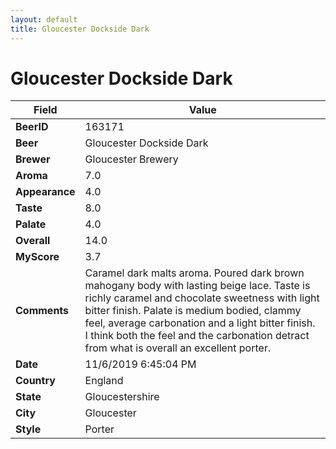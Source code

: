 ```yaml
---
layout: default
title: Gloucester Dockside Dark
---
```


# Gloucester Dockside Dark

| Field         | Value     |
|---------------|-----------|
| **BeerID** | 163171 |
| **Beer** | Gloucester Dockside Dark |
| **Brewer** | Gloucester Brewery |
| **Aroma** | 7.0 |
| **Appearance** | 4.0 |
| **Taste** | 8.0 |
| **Palate** | 4.0 |
| **Overall** | 14.0 |
| **MyScore** | 3.7 |
| **Comments** | Caramel dark malts aroma. Poured dark brown mahogany body with lasting beige lace. Taste is richly caramel and chocolate sweetness with light bitter finish. Palate is medium bodied, clammy feel, average carbonation and a light bitter finish. I think both the feel and the carbonation detract from what is overall an excellent porter. |
| **Date** | 11/6/2019 6:45:04 PM |
| **Country** | England |
| **State** | Gloucestershire |
| **City** | Gloucester |
| **Style** | Porter |

